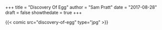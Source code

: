 +++
title = "Discovery Of Egg"
author = "Sam Pratt"
date = "2017-08-28"
draft = false
showthedate = true
+++

{{< comic src="discovery-of-egg" type="jpg" >}}
